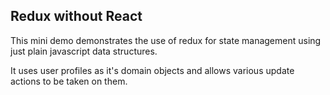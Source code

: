 ## Redux without React

This mini demo demonstrates the use of redux for state management using just plain javascript data structures.

It uses user profiles as it's domain objects and allows various update actions to be taken on them.
